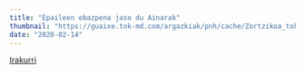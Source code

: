 ```yaml
---
title: "Epaileen ebazpena jaso du Ainarak"
thumbnail: "https://guaixe.tok-md.com/argazkiak/pnh/cache/Zortzikoa_tokikom_735x413.jpg"
date: "2020-02-14"
---
```

[Irakurri](https://guaixe.eus/altsasu/1581615306843-epaileen-ebazpena-jaso-du-ainarak)
